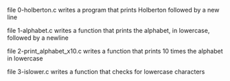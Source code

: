 file 0-holberton.c writes a program that prints Holberton followed by a new line

file 1-alphabet.c writes a function that prints the alphabet, in lowercase, followed by a newline

file 2-print_alphabet_x10.c writes a function that prints 10 times the alphabet in lowercase

file 3-islower.c writes a function that checks for lowercase characters
